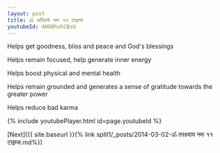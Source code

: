 ```yaml
---
layout: post
title: ॐ अदितये नमः ११ टाइम्स
youtubeId: 4HO8hvhCBsU
---
```

 
 
Helps get goodness, bliss and peace and God's blessings
 
Helps remain focused, help generate inner energy 
 
Helps boost physical and mental health 
 
Helps remain grounded and generates a sense of gratitude towards the greater power 
 
Helps reduce bad karma
 
 
 
 


{% include youtubePlayer.html id=page.youtubeId %}
 
[Next]({{ site.baseurl }}{% link  split1/_posts/2014-03-02-ॐ तरक्ष्याय नमः ११ टाइम्स.md%})
 

